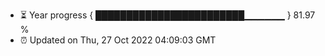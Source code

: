 - ⏳ Year progress { ████████████████████████▁▁▁▁▁▁ } 81.97 %
- ⏰ Updated on Thu, 27 Oct 2022 04:09:03 GMT

